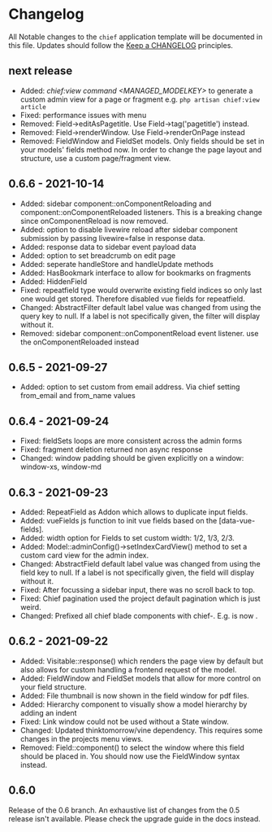 # Changelog

All Notable changes to the `chief` application template will be documented in this file. Updates should follow the [Keep a CHANGELOG](http://keepachangelog.com/)
principles.

## next release
- Added: _chief:view command <MANAGED_MODELKEY>_ to generate a custom admin view for a page or fragment e.g. `php artisan chief:view article`
- Fixed: performance issues with menu
- Removed: Field->editAsPagetitle. Use Field->tag('pagetitle') instead.
- Removed: Field->renderWindow. Use Field->renderOnPage instead
- Removed: FieldWindow and FieldSet models. Only fields should be set in your models' fields method now. In order to change the page layout and structure, use a custom page/fragment view.

## 0.6.6 - 2021-10-14

- Added: sidebar component::onComponentReloading and component::onComponentReloaded listeners. This is a breaking change since onComponentReload is now removed.
- Added: option to disable livewire reload after sidebar component submission by passing livewire=false in response data.
- Added: response data to sidebar event payload data
- Added: option to set breadcrumb on edit page
- Added: seperate handleStore and handleUpdate methods
- Added: HasBookmark interface to allow for bookmarks on fragments
- Added: HiddenField
- Fixed: repeatfield type would overwrite existing field indices so only last one would get stored. Therefore disabled vue fields for repeatfield.
- Changed: AbstractFilter default label value was changed from using the query key to null. If a label is not specifically given, the filter will display without it.
- Removed: sidebar component::onComponentReload event listener. use the onComponentReloaded instead

## 0.6.5 - 2021-09-27

- Added: option to set custom from email address. Via chief setting from_email and from_name values

## 0.6.4 - 2021-09-24

-   Fixed: fieldSets loops are more consistent across the admin forms
-   Fixed: fragment deletion returned non async response
-   Changed: window padding should be given explicitly on a window: window-xs, window-md

## 0.6.3 - 2021-09-23

-   Added: RepeatField as Addon which allows to duplicate input fields.
-   Added: vueFields js function to init vue fields based on the \[data-vue-fields].
-   Added: width option for Fields to set custom width: 1/2, 1/3, 2/3.
-   Added: Model::adminConfig()->setIndexCardView() method to set a custom card view for the admin index.
-   Changed: AbstractField default label value was changed from using the field key to null. If a label is not specifically given, the field will display without it.
-   Fixed: After focussing a sidebar input, there was no scroll back to top.
-   Fixed: Chief pagination used the project default pagination which is just weird.
-   Changed: Prefixed all chief blade components with chief-. E.g. <x-icon-label> is now <x-chief-icon-label>.

## 0.6.2 - 2021-09-22

-   Added: Visitable::response() which renders the page view by default but also allows for custom handling a frontend request of the model.
-   Added: FieldWindow and FieldSet models that allow for more control on your field structure.
-   Added: File thumbnail is now shown in the field window for pdf files.
-   Added: Hierarchy component to visually show a model hierarchy by adding an indent
-   Fixed: Link window could not be used without a State window.
-   Changed: Updated thinktomorrow/vine dependency. This requires some changes in the projects menu views.
-   Removed: Field::component() to select the window where this field should be placed in. You should now use the FieldWindow syntax instead.

## 0.6.0

Release of the 0.6 branch. An exhaustive list of changes from the 0.5 release isn't available. Please check the upgrade guide in the docs instead.
